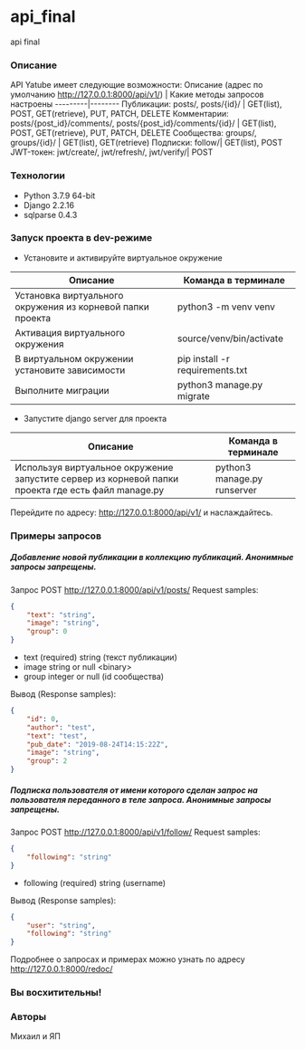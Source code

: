 # api_final
api final
### Описание
API Yatube имеет следующие возможности: 
Описание (адрес по умолчанию http://127.0.0.1:8000/api/v1/) | Какие методы запросов настроены
---------|--------
Публикации: posts/, posts/{id}/ | GET(list), POST, GET(retrieve), PUT, PATCH, DELETE
Комментарии: posts/{post_id}/comments/, posts/{post_id}/comments/{id}/ | GET(list), POST, GET(retrieve), PUT, PATCH, DELETE
Сообщества: groups/, groups/{id}/ | GET(list), GET(retrieve)
Подписки: follow/| GET(list), POST
JWT-токен: jwt/create/, jwt/refresh/, jwt/verify/| POST
### Технологии
* Python 3.7.9 64-bit
* Django 2.2.16
* sqlparse 0.4.3
### Запуск проекта в dev-режиме
- Установите и активируйте виртуальное окружение

Описание | Команда в терминале
---------|--------
Установка виртуального окружения из корневой папки проекта | python3 -m venv venv
Активация виртуального окружения | source/venv/bin/activate
В виртуальном окружении установите зависимости | pip install -r requirements.txt
Выполните миграции | python3 manage.py migrate

- Запустите django server для проекта

Описание | Команда в терминале
---------|--------
Используя виртуальное окружение запустите сервер из корневой папки проекта где есть файл manage.py | python3 manage.py runserver

Перейдите по адресу: http://127.0.0.1:8000/api/v1/ и наслаждайтесь.

### Примеры запросов

##### Добавление новой публикации в коллекцию публикаций. Анонимные запросы запрещены.

Запрос POST http://127.0.0.1:8000/api/v1/posts/
Request samples:
```json
{
    "text": "string",
    "image": "string",
    "group": 0
}
```

* text (required) string (текст публикации)
* image string or null \<binary>
* group integer or null (id сообщества)

Вывод (Response samples):
``` json
{
    "id": 0,
    "author": "test",
    "text": "test",
    "pub_date": "2019-08-24T14:15:22Z",
    "image": "string",
    "group": 2
}
```

##### Подписка пользователя от имени которого сделан запрос на пользователя переданного в теле запроса. Анонимные запросы запрещены.

Запрос POST http://127.0.0.1:8000/api/v1/follow/
Request samples:
```json
{
    "following": "string"
}
```

* following (required) string (username)

Вывод (Response samples):
``` json
{
    "user": "string",
    "following": "string"
}
```
Подробнее о запросах и примерах можно узнать по адресу http://127.0.0.1:8000/redoc/
### Вы восхитительны!

### Авторы
Михаил и ЯП